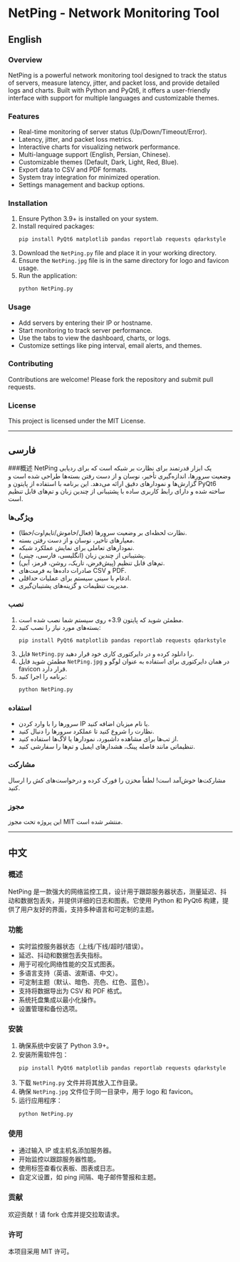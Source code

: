 # NetPing - Network Monitoring Tool

## English

### Overview
NetPing is a powerful network monitoring tool designed to track the status of servers, measure latency, jitter, and packet loss, and provide detailed logs and charts. Built with Python and PyQt6, it offers a user-friendly interface with support for multiple languages and customizable themes.

### Features
- Real-time monitoring of server status (Up/Down/Timeout/Error).
- Latency, jitter, and packet loss metrics.
- Interactive charts for visualizing network performance.
- Multi-language support (English, Persian, Chinese).
- Customizable themes (Default, Dark, Light, Red, Blue).
- Export data to CSV and PDF formats.
- System tray integration for minimized operation.
- Settings management and backup options.

### Installation
1. Ensure Python 3.9+ is installed on your system.
2. Install required packages:
   ```bash
   pip install PyQt6 matplotlib pandas reportlab requests qdarkstyle
   ```
3. Download the `NetPing.py` file and place it in your working directory.
4. Ensure the `NetPing.jpg` file is in the same directory for logo and favicon usage.
5. Run the application:
   ```bash
   python NetPing.py
   ```

### Usage
- Add servers by entering their IP or hostname.
- Start monitoring to track server performance.
- Use the tabs to view the dashboard, charts, or logs.
- Customize settings like ping interval, email alerts, and themes.

### Contributing
Contributions are welcome! Please fork the repository and submit pull requests.

### License
This project is licensed under the MIT License.

---

## فارسی

###概述
NetPing یک ابزار قدرتمند برای نظارت بر شبکه است که برای ردیابی وضعیت سرورها، اندازه‌گیری تأخیر، نوسان و از دست رفتن بسته‌ها طراحی شده است و گزارش‌ها و نمودارهای دقیق ارائه می‌دهد. این برنامه با استفاده از پایتون و PyQt6 ساخته شده و دارای رابط کاربری ساده با پشتیبانی از چندین زبان و تم‌های قابل تنظیم است.

### ویژگی‌ها
- نظارت لحظه‌ای بر وضعیت سرورها (فعال/خاموش/تایم‌اوت/خطا).
- معیارهای تأخیر، نوسان و از دست رفتن بسته.
- نمودارهای تعاملی برای نمایش عملکرد شبکه.
- پشتیبانی از چندین زبان (انگلیسی، فارسی، چینی).
- تم‌های قابل تنظیم (پیش‌فرض، تاریک، روشن، قرمز، آبی).
- صادرات داده‌ها به فرمت‌های CSV و PDF.
- ادغام با سینی سیستم برای عملیات حداقلی.
- مدیریت تنظیمات و گزینه‌های پشتیبان‌گیری.

### نصب
1. مطمئن شوید که پایتون 3.9+ روی سیستم شما نصب شده است.
2. بسته‌های مورد نیاز را نصب کنید:
   ```bash
   pip install PyQt6 matplotlib pandas reportlab requests qdarkstyle
   ```
3. فایل `NetPing.py` را دانلود کرده و در دایرکتوری کاری خود قرار دهید.
4. مطمئن شوید فایل `NetPing.jpg` در همان دایرکتوری برای استفاده به عنوان لوگو و favicon قرار دارد.
5. برنامه را اجرا کنید:
   ```bash
   python NetPing.py
   ```

### استفاده
- سرورها را با وارد کردن IP یا نام میزبان اضافه کنید.
- نظارت را شروع کنید تا عملکرد سرورها را دنبال کنید.
- از تب‌ها برای مشاهده داشبورد، نمودارها یا لاگ‌ها استفاده کنید.
- تنظیماتی مانند فاصله پینگ، هشدارهای ایمیل و تم‌ها را سفارشی کنید.

### مشارکت
مشارکت‌ها خوش‌آمد است! لطفاً مخزن را فورک کرده و درخواست‌های کش را ارسال کنید.

### مجوز
این پروژه تحت مجوز MIT منتشر شده است.

---

## 中文

### 概述
NetPing 是一款强大的网络监控工具，设计用于跟踪服务器状态，测量延迟、抖动和数据包丢失，并提供详细的日志和图表。它使用 Python 和 PyQt6 构建，提供了用户友好的界面，支持多种语言和可定制的主题。

### 功能
- 实时监控服务器状态（上线/下线/超时/错误）。
- 延迟、抖动和数据包丢失指标。
- 用于可视化网络性能的交互式图表。
- 多语言支持（英语、波斯语、中文）。
- 可定制主题（默认、暗色、亮色、红色、蓝色）。
- 支持将数据导出为 CSV 和 PDF 格式。
- 系统托盘集成以最小化操作。
- 设置管理和备份选项。

### 安装
1. 确保系统中安装了 Python 3.9+。
2. 安装所需软件包：
   ```bash
   pip install PyQt6 matplotlib pandas reportlab requests qdarkstyle
   ```
3. 下载 `NetPing.py` 文件并将其放入工作目录。
4. 确保 `NetPing.jpg` 文件位于同一目录中，用于 logo 和 favicon。
5. 运行应用程序：
   ```bash
   python NetPing.py
   ```

### 使用
- 通过输入 IP 或主机名添加服务器。
- 开始监控以跟踪服务器性能。
- 使用标签查看仪表板、图表或日志。
- 自定义设置，如 ping 间隔、电子邮件警报和主题。

### 贡献
欢迎贡献！请 fork 仓库并提交拉取请求。

### 许可
本项目采用 MIT 许可。